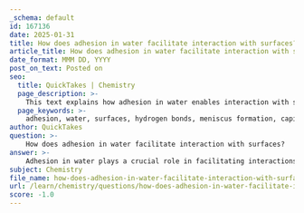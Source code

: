 ```yaml
---
_schema: default
id: 167136
date: 2025-01-31
title: How does adhesion in water facilitate interaction with surfaces?
article_title: How does adhesion in water facilitate interaction with surfaces?
date_format: MMM DD, YYYY
post_on_text: Posted on
seo:
  title: QuickTakes | Chemistry
  page_description: >-
    This text explains how adhesion in water enables interaction with surfaces through mechanisms like meniscus formation, capillary action, and the influence of hydrophilic and hydrophobic properties.
  page_keywords: >-
    adhesion, water, surfaces, hydrogen bonds, meniscus formation, capillary action, surface tension, hydrophilic, hydrophobic, biological processes
author: QuickTakes
question: >-
    How does adhesion in water facilitate interaction with surfaces?
answer: >-
    Adhesion in water plays a crucial role in facilitating interactions with surfaces, primarily through the attraction between water molecules and the molecules of the surfaces they come into contact with. This property is particularly significant due to the polar nature of water molecules, which allows them to form hydrogen bonds with other polar or charged surfaces.\n\n### Key Mechanisms of Adhesion in Water:\n\n1. **Meniscus Formation**: When water is placed in a graduated cylinder, it forms a meniscus due to adhesion. The water molecules are attracted to the polar glass surface, causing them to climb up the sides of the cylinder. This upward movement is countered by the cohesive forces among the water molecules, which tend to keep them together, resulting in a curved surface at the top of the water.\n\n2. **Capillary Action**: Adhesion is also responsible for capillary action, where water can move through narrow spaces, such as in the xylem of plants or in porous materials. The adhesive forces between water molecules and the walls of the narrow tubes exceed the cohesive forces among the water molecules, allowing water to rise against gravity. This phenomenon is vital for the transport of water and nutrients in plants.\n\n3. **Surface Tension**: While surface tension is primarily a result of cohesion, adhesion contributes to the overall behavior of water on surfaces. For instance, when water droplets form on a surface, the adhesive forces between the water and the surface can either enhance or reduce the droplet's spread, depending on whether the surface is hydrophilic (water-attracting) or hydrophobic (water-repelling).\n\n4. **Formation of Water Beads**: On hydrophobic surfaces, water tends to form beads rather than spreading out. This is due to the stronger cohesive forces among water molecules compared to the adhesive forces between water and the hydrophobic surface. Conversely, on hydrophilic surfaces, water spreads out more due to stronger adhesion.\n\n### Conclusion\n\nIn summary, adhesion in water facilitates interaction with surfaces by allowing water to "stick" to them, which is essential for various biological and physical processes. The interplay between adhesion and cohesion not only influences the behavior of water in different environments but also plays a critical role in natural phenomena such as plant water transport and the formation of droplets.
subject: Chemistry
file_name: how-does-adhesion-in-water-facilitate-interaction-with-surfaces.md
url: /learn/chemistry/questions/how-does-adhesion-in-water-facilitate-interaction-with-surfaces
score: -1.0
---
```


&nbsp;